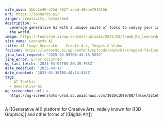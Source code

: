 ```yaml
---
site_uuid: 1bba1e40-d25d-4627-adbd-d8bbe704615b
url: https://leonardo.ai/
zinger: Creativity, Unleashed.
description: >-
  Leverage generative AI with a unique suite of tools to convey your ideas to
  the world.
image: https://leonardo.ai/wp-content/uploads/2025/02/thumb_KG_leonardo.jpg
site_name: Leonardo AI
title: AI Image Generator - Create Art, Images & Video
favicon: https://leonardo.ai/wp-content/uploads/2024/07/cropped-favicon-192x192.png
jina_last_request: '2025-03-09T06:45:18.505Z'
jina_error: Error occurred
og_last_fetch: '2025-03-07T05:20:39.765Z'
date_modified: '2025-04-12'
date_created: '2025-03-30T05:44:14.835Z'
tags:
  - AI-Toolkit
  - Generative-AI
og_screenshot_url: >-
  https://og-screenshots-prod.s3.amazonaws.com/1920x1080/80/false/521e5ac2caae7c1329cab144e2791c24a1796bd541224e5822b7c54440f1beeb.jpeg
---
```





























A [[Generative AI]] platform for Creative Arts, widely known for [[3D Graphics]] and other forms of [[Digital Art]]



